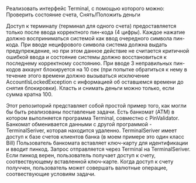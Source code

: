 Реализовать интерфейс Terminal, с помощью которого можно: Проверить состояние счета, Снять/Положить деньги

  Доступ к терминалу (терминал для одного счета) предоставляется только после ввода корректного пин-кода (4 цифры). 
Каждое нажатие должно восприниматься системой как ввод очередного символа пин-кода.
При вводе нецифрового символа система должна выдать предупреждение, но при этом данное
действие не считается критичной ошибкой ввода и состояние системы должно восстановиться
к последнему корректному состоянию.
  При вводе 3 неправильных пин-кодов аккаунт блокируется на 10 сек (при попытке обратиться к нему в течение этого времени должно вызываться исключение AccountIsLockedException
c информацией об оставшемся времени до снятия блокировки). Класть и снимать деньги можно только, если сумма кратна 100.

Этот репозиторий представляет собой простой пример того, как могли бы быть реализованы поставленые задачи.
Есть банкомат (ATM) в котором выполняется программа Terminal, совместно с PinValidator.
Банкомат обменивается данными с другой программой - TerminalSeriver, которая находится удаленно.
TerminalSeriver имеет доступ к базе счетов клиентов банка (в моем примере это один класс Bill)
Пользователь банкомата вставляет ключ-карту для идентификации и вводит пинкод. 
Запрос отправляется через Terminal на TerminalSeriver.
Если пинкод верен, пользователь получает доступ к счету, соотвествующему вставленной ключ-карте.
Когда доступ к счету получчен, пользователь может совершать валютные операцие, соотвествующие условиям задачи.
